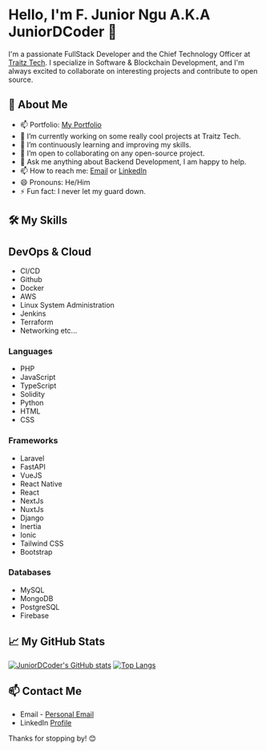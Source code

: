 # Hello, I'm F. Junior Ngu A.K.A JuniorDCoder 👋

I'm a passionate FullStack Developer and the Chief Technology Officer at [Traitz Tech](https://www.traitz.tech). I specialize in Software & Blockchain Development, and I'm always excited to collaborate on interesting projects and contribute to open source.

## 🚀 About Me
- 📫 Portfolio: [My Portfolio](https://juniorngu.netlify.app/)
- 🔭 I’m currently working on some really cool projects at Traitz Tech.
- 🌱 I’m continuously learning and improving my skills.
- 👯 I’m open to collaborating on any open-source project.
- 💬 Ask me anything about Backend Development, I am happy to help.
- 📫 How to reach me: [Email](mailto:foryoungjuniorngu@gmail.com) or [LinkedIn](https://www.linkedin.com/in/juniordcoder)
- 😄 Pronouns: He/Him
- ⚡ Fun fact: I never let my guard down.

## 🛠️ My Skills

## DevOps & Cloud 
- CI/CD
- Github 
- Docker
- AWS 
- Linux System Administration
- Jenkins
- Terraform 
- Networking 
etc...

### Languages
- PHP
- JavaScript
- TypeScript
- Solidity
- Python
- HTML
- CSS

### Frameworks
- Laravel
- FastAPI
- VueJS
- React Native
- React
- NextJs
- NuxtJs
- Django
- Inertia
- Ionic
- Tailwind CSS
- Bootstrap

### Databases
- MySQL
- MongoDB
- PostgreSQL
- Firebase 

## 📈 My GitHub Stats
[![JuniorDCoder's GitHub stats](https://github-readme-stats.vercel.app/api?username=JuniorDCoder&show=reviews,discussions_started,discussions_answered,prs_merged,prs_merged_percentage&show_icons=true&theme=radical)](https://github.com/anuraghazra/github-readme-stats)
[![Top Langs](https://github-readme-stats.vercel.app/api/top-langs/?username=JuniorDCoder&layout=donut-vertical&langs_count=12&theme=radical)](https://github.com/anuraghazra/github-readme-stats)

## 📫 Contact Me
- Email - [Personal Email](mailto:foryoungjuniorngu@gmail.com)
- LinkedIn [Profile](https://linkedin.com/in/juniordcoder)

Thanks for stopping by! 😊
